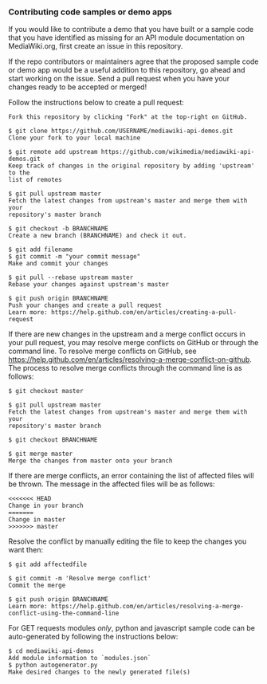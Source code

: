 ### Contributing code samples or demo apps
If you would like to contribute a demo that you have built or a sample code that you have identified as missing for an API module documentation on MediaWiki.org, first create an issue in this repository. 

If the repo contributors or maintainers agree that the proposed sample code or demo app would be a useful addition to this repository, go ahead and start working on the issue. Send a pull request when you have your changes ready to be accepted or merged! 

Follow the instructions below to create a pull request: 
```
Fork this repository by clicking "Fork" at the top-right on GitHub.

$ git clone https://github.com/USERNAME/mediawiki-api-demos.git
Clone your fork to your local machine

$ git remote add upstream https://github.com/wikimedia/mediawiki-api-demos.git
Keep track of changes in the original repository by adding 'upstream' to the
list of remotes

$ git pull upstream master
Fetch the latest changes from upstream's master and merge them with your
repository's master branch

$ git checkout -b BRANCHNAME
Create a new branch (BRANCHNAME) and check it out.

$ git add filename
$ git commit -m "your commit message"
Make and commit your changes

$ git pull --rebase upstream master
Rebase your changes against upstream's master

$ git push origin BRANCHNAME
Push your changes and create a pull request
Learn more: https://help.github.com/en/articles/creating-a-pull-request
```
If there are new changes in the upstream and a merge conflict occurs in your pull request, you may resolve merge conflicts on GitHub or through the command line. To resolve merge conflicts on GitHub, see https://help.github.com/en/articles/resolving-a-merge-conflict-on-github.
The process to resolve merge conflicts through the command line is as follows:
```
$ git checkout master

$ git pull upstream master
Fetch the latest changes from upstream's master and merge them with your
repository's master branch

$ git checkout BRANCHNAME

$ git merge master
Merge the changes from master onto your branch
```
If there are merge conflicts, an error containing the list of affected files will be thrown. The message in the affected files will be as follows:
```
<<<<<<< HEAD
Change in your branch
=======
Change in master
>>>>>>> master
```
Resolve the conflict by manually editing the file to keep the changes you want then:
```
$ git add affectedfile

$ git commit -m 'Resolve merge conflict'
Commit the merge

$ git push origin BRANCHNAME
Learn more: https://help.github.com/en/articles/resolving-a-merge-conflict-using-the-command-line
```
For GET requests modules _only_, python and javascript sample code can be auto-generated by following the instructions below:
```
$ cd mediawiki-api-demos
Add module information to `modules.json`
$ python autogenerator.py
Make desired changes to the newly generated file(s)
```
